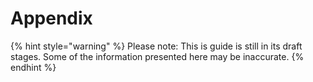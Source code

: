 # Appendix

{% hint style="warning" %}
Please note: This is guide is still in its draft stages. Some of the information presented here may be inaccurate.
{% endhint %}

